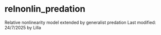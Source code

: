 # relnonlin_predation
Relative nonlinearity model extended by generalist predation
Last modified: 24/7/2025
by Lilla